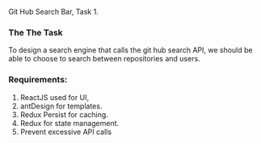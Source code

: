 Git Hub Search Bar, Task 1.


### The The Task
To design a search engine that calls the git hub search API, we should be able to choose to search between repositories and users.

### Requirements:
1. ReactJS used for UI,
2. antDesign for templates.
3. Redux Persist for caching.
4. Redux for state management.
5. Prevent excessive API calls
